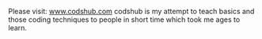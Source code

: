 Please visit: www.codshub.com
codshub is my attempt to teach basics and those coding techniques to people in short time which took me ages to learn.
